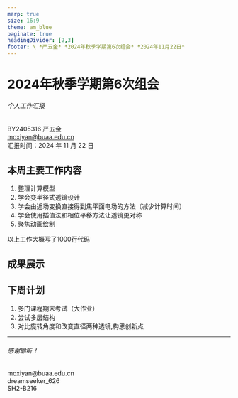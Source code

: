 ```yaml
---
marp: true
size: 16:9
theme: am_blue
paginate: true
headingDivider: [2,3]
footer: \ *严五金* *2024年秋季学期第6次组会* *2024年11月22日*
---
```


<!-- _class: cover_a -->
<!-- _header: "" -->
<!-- _footer: "" -->
<!-- _paginate: "" -->

# 2024年秋季学期第6次组会
###### 个人工作汇报

BY2405316 严五金  
<moxiyan@buaa.edu.cn>  
汇报时间：2024 年 11 月 22 日

## 本周主要工作内容
1. 整理计算模型
2. 学会变半径式透镜设计
3. 学会由近场变换直接得到焦平面电场的方法（减少计算时间）
4. 学会使用插值法和相位平移方法让透镜更对称
5. 聚焦动画绘制

以上工作大概写了1000行代码

## 成果展示
<!-- _class: trans -->
<!-- _footer: "" -->
<!-- _paginate: "" -->






## 下周计划
<!-- _class: navbar fixedtitleB -->

<div class="div">

1. 多门课程期末考试（大作业）
2. 尝试多层结构
3. 对比旋转角度和改变直径两种透镜,构思创新点


</div>



---


<!-- _class: lastpage -->
<!-- _footer: "" -->

###### 感谢聆听！


<div class="icons">

  <div class="icon-item">
    <i class="fa-solid fa-envelope"></i>
    <span>moxiyan@buaa.edu.cn</span>
  </div>
  
  <div class="icon-item">
    <i class="fa-brands fa-weixin"></i>
    <span>dreamseeker_626</span>
  </div>
  
  <div class="icon-item">
    <i class="fa-solid fa-house"></i>
    <span>SH2-B216</span>
  </div>

</div>


</div>
